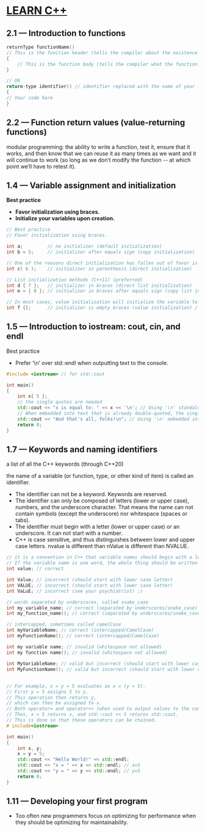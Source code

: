 # [LEARN C++](https://www.learncpp.com/)


## 2.1 — Introduction to functions
```cpp
returnType functionName() 
// This is the function header (tells the compiler about the existence of the function)
{
    // This is the function body (tells the compiler what the function does)
}

// OR
return-type identifier() // identifier replaced with the name of your function
{
// Your code here
}
```
## 2.2 — Function return values (value-returning functions)

modular programming: the ability to write a function, test it, ensure that it works, and then know that we can reuse it as many times as we want and it will continue to work (so long as we don’t modify the function -- at which point we’ll have to retest it).


































































## 1.4 — Variable assignment and initialization
**Best practice** 
+ **Favor initialization using braces.**
+ **Initialize your variables upon creation.**





```cpp
// Best practice
// Favor initialization using braces.

int a;         // no initializer (default initialization)
int b = 5;     // initializer after equals sign (copy initialization)

// One of the reasons direct initialization has fallen out of favor is because it makes it hard to differentiate variables from functions.
int c( 6 );    // initializer in parenthesis (direct initialization)

// List initialization methods (C++11) (preferred)
int d { 7 };   // initializer in braces (direct list initialization)
int e = { 8 }; // initializer in braces after equals sign (copy list initialization)

// In most cases, value initialization will initialize the variable to zero (or empty, if that’s more appropriate for a given type). In such cases where zeroing occurs, this is called zero initialization.
int f {};      // initializer is empty braces (value initialization) / zero initialization to value 0
```

## 1.5 — Introduction to iostream: cout, cin, and endl

Best practice

+ Prefer ‘\n’ over std::endl when outputting text to the console.


```cpp
#include <iostream> // for std::cout

int main()
{
    int x{ 5 };
    // the single quotes are needed
    std::cout << "x is equal to: " << x << '\n'; // Using '\n' standalone
    // When embedded into text that is already double-quoted, the single quotes aren’t needed.
    std::cout << "And that's all, folks!\n"; // Using '\n' embedded into a double-quoted piece of text (note: no single quotes when used this way)
    return 0;
}
```

## 1.7 — Keywords and naming identifiers
a list of all the C++ keywords (through C++20)

 the name of a variable (or function, type, or other kind of item) is called an identifier.

+ The identifier can not be a keyword. Keywords are reserved.
+ The identifier can only be composed of letters (lower or upper case), numbers, and the underscore character. That means the name can not contain symbols (except the underscore) nor whitespace (spaces or tabs).
+ The identifier must begin with a letter (lower or upper case) or an underscore. It can not start with a number.
+ C++ is case sensitive, and thus distinguishes between lower and upper case letters. nvalue is different than nValue is different than NVALUE.

```cpp
// it is a convention in C++ that variable names should begin with a lowercase letter.
// If the variable name is one word, the whole thing should be written in lowercase letters.
int value; // correct

int Value; // incorrect (should start with lower case letter)
int VALUE; // incorrect (should start with lower case letter)
int VaLuE; // incorrect (see your psychiatrist) ;)
```

```cpp
// words separated by underscores, called snake_case
int my_variable_name; // correct (separated by underscores/snake_case)
int my_function_name(); // correct (separated by underscores/snake_case)

// intercapped, sometimes called camelCase
int myVariableName; // correct (intercapped/CamelCase)
int myFunctionName(); // correct (intercapped/CamelCase)

int my variable name; // invalid (whitespace not allowed)
int my function name(); // invalid (whitespace not allowed)

int MyVariableName; // valid but incorrect (should start with lower case letter)
int MyFunctionName(); // valid but incorrect (should start with lower case letter)
```
##

```cpp
// For example, x = y = 5 evaluates as x = (y = 5). 
// First y = 5 assigns 5 to y. 
// This operation then returns y, 
// which can then be assigned to x.
// Both operator= and operator<< (when used to output values to the console) return their left operand. 
// Thus, x = 5 returns x, and std::cout << 5 returns std::cout. 
// This is done so that these operators can be chained.
# include<iostream>

int main()
{
    int x, y;
    x = y = 5;
    std::cout << "Hello World!" << std::endl;
    std::cout << "x = " << x << std::endl; // x=5
    std::cout << "y = " << y << std::endl; // y=5
    return 0;
}
```

## 1.11 — Developing your first program
+  Too often new programmers focus on optimizing for performance when they should be optimizing for maintainability.





